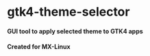 # gtk4-theme-selector

#### GUI tool to apply selected theme to GTK4 apps

#### Created for MX-Linux
